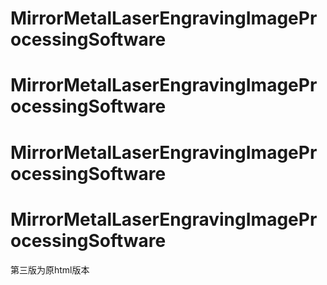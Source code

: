 # MirrorMetalLaserEngravingImageProcessingSoftware
# MirrorMetalLaserEngravingImageProcessingSoftware
# MirrorMetalLaserEngravingImageProcessingSoftware
# MirrorMetalLaserEngravingImageProcessingSoftware
第三版为原html版本
